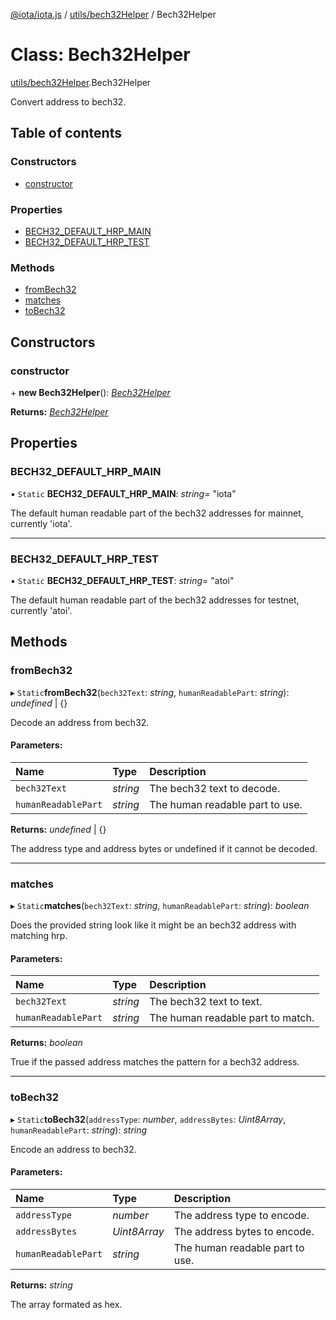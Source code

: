 [@iota/iota.js](../README.md) / [utils/bech32Helper](../modules/utils_bech32helper.md) / Bech32Helper

# Class: Bech32Helper

[utils/bech32Helper](../modules/utils_bech32helper.md).Bech32Helper

Convert address to bech32.

## Table of contents

### Constructors

- [constructor](utils_bech32helper.bech32helper.md#constructor)

### Properties

- [BECH32\_DEFAULT\_HRP\_MAIN](utils_bech32helper.bech32helper.md#bech32_default_hrp_main)
- [BECH32\_DEFAULT\_HRP\_TEST](utils_bech32helper.bech32helper.md#bech32_default_hrp_test)

### Methods

- [fromBech32](utils_bech32helper.bech32helper.md#frombech32)
- [matches](utils_bech32helper.bech32helper.md#matches)
- [toBech32](utils_bech32helper.bech32helper.md#tobech32)

## Constructors

### constructor

\+ **new Bech32Helper**(): [*Bech32Helper*](utils_bech32helper.bech32helper.md)

**Returns:** [*Bech32Helper*](utils_bech32helper.bech32helper.md)

## Properties

### BECH32\_DEFAULT\_HRP\_MAIN

▪ `Static` **BECH32\_DEFAULT\_HRP\_MAIN**: *string*= "iota"

The default human readable part of the bech32 addresses for mainnet, currently 'iota'.

___

### BECH32\_DEFAULT\_HRP\_TEST

▪ `Static` **BECH32\_DEFAULT\_HRP\_TEST**: *string*= "atoi"

The default human readable part of the bech32 addresses for testnet, currently 'atoi'.

## Methods

### fromBech32

▸ `Static`**fromBech32**(`bech32Text`: *string*, `humanReadablePart`: *string*): *undefined* \| {}

Decode an address from bech32.

#### Parameters:

Name | Type | Description |
:------ | :------ | :------ |
`bech32Text` | *string* | The bech32 text to decode.   |
`humanReadablePart` | *string* | The human readable part to use.   |

**Returns:** *undefined* \| {}

The address type and address bytes or undefined if it cannot be decoded.

___

### matches

▸ `Static`**matches**(`bech32Text`: *string*, `humanReadablePart`: *string*): *boolean*

Does the provided string look like it might be an bech32 address with matching hrp.

#### Parameters:

Name | Type | Description |
:------ | :------ | :------ |
`bech32Text` | *string* | The bech32 text to text.   |
`humanReadablePart` | *string* | The human readable part to match.   |

**Returns:** *boolean*

True if the passed address matches the pattern for a bech32 address.

___

### toBech32

▸ `Static`**toBech32**(`addressType`: *number*, `addressBytes`: *Uint8Array*, `humanReadablePart`: *string*): *string*

Encode an address to bech32.

#### Parameters:

Name | Type | Description |
:------ | :------ | :------ |
`addressType` | *number* | The address type to encode.   |
`addressBytes` | *Uint8Array* | The address bytes to encode.   |
`humanReadablePart` | *string* | The human readable part to use.   |

**Returns:** *string*

The array formated as hex.
